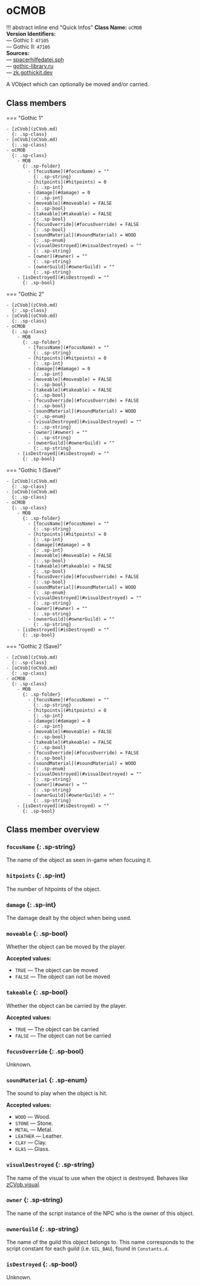 # oCMOB

!!! abstract inline end "Quick Infos"
    **Class Name:** `oCMOB`<br/>
    **Version Identifiers:**<br />
    — Gothic I: `47105`<br/>
    — Gothic II: `47105`<br/>
    **Sources:**<br/>
    — [spacerhilfedatei.sph](https://wiki.worldofgothic.de/doku.php?id=spacer:hilfedatei)<br/>
    — [gothic-library.ru](http://www.gothic-library.ru/publ/ocmob_class/1-1-0-503)<br/>
    — [zk.gothickit.dev](https://zk.gothickit.dev/engine/objects/oCMOB/)

A VObject which can optionally be moved and/or carried.

## Class members

=== "Gothic 1"

    - [zCVob](zCVob.md)
      {: .sp-class}
    - [oCVob](oCVob.md)
      {: .sp-class}
    - oCMOB
      {: .sp-class}
        - MOB
          {: .sp-folder}
            - [focusName](#focusName) = ""
              {: .sp-string}
            - [hitpoints](#hitpoints) = 0
              {: .sp-int}
            - [damage](#damage) = 0
              {: .sp-int}
            - [moveable](#moveable) = FALSE
              {: .sp-bool}
            - [takeable](#takeable) = FALSE
              {: .sp-bool}
            - [focusOverride](#focusOverride) = FALSE
              {: .sp-bool}
            - [soundMaterial](#soundMaterial) = WOOD
              {: .sp-enum}
            - [visualDestroyed](#visualDestroyed) = ""
              {: .sp-string}
            - [owner](#owner) = ""
              {: .sp-string}
            - [ownerGuild](#ownerGuild) = ""
              {: .sp-string}
        - [isDestroyed](#isDestroyed) = ""
          {: .sp-bool}

=== "Gothic 2"

    - [zCVob](zCVob.md)
      {: .sp-class}
    - [oCVob](oCVob.md)
      {: .sp-class}
    - oCMOB
      {: .sp-class}
        - MOB
          {: .sp-folder}
            - [focusName](#focusName) = ""
              {: .sp-string}
            - [hitpoints](#hitpoints) = 0
              {: .sp-int}
            - [damage](#damage) = 0
              {: .sp-int}
            - [moveable](#moveable) = FALSE
              {: .sp-bool}
            - [takeable](#takeable) = FALSE
              {: .sp-bool}
            - [focusOverride](#focusOverride) = FALSE
              {: .sp-bool}
            - [soundMaterial](#soundMaterial) = WOOD
              {: .sp-enum}
            - [visualDestroyed](#visualDestroyed) = ""
              {: .sp-string}
            - [owner](#owner) = ""
              {: .sp-string}
            - [ownerGuild](#ownerGuild) = ""
              {: .sp-string}
        - [isDestroyed](#isDestroyed) = ""
          {: .sp-bool}

=== "Gothic 1 (Save)"

    - [zCVob](zCVob.md)
      {: .sp-class}
    - [oCVob](oCVob.md)
      {: .sp-class}
    - oCMOB
      {: .sp-class}
        - MOB
          {: .sp-folder}
            - [focusName](#focusName) = ""
              {: .sp-string}
            - [hitpoints](#hitpoints) = 0
              {: .sp-int}
            - [damage](#damage) = 0
              {: .sp-int}
            - [moveable](#moveable) = FALSE
              {: .sp-bool}
            - [takeable](#takeable) = FALSE
              {: .sp-bool}
            - [focusOverride](#focusOverride) = FALSE
              {: .sp-bool}
            - [soundMaterial](#soundMaterial) = WOOD
              {: .sp-enum}
            - [visualDestroyed](#visualDestroyed) = ""
              {: .sp-string}
            - [owner](#owner) = ""
              {: .sp-string}
            - [ownerGuild](#ownerGuild) = ""
              {: .sp-string}
        - [isDestroyed](#isDestroyed) = ""
          {: .sp-bool}

=== "Gothic 2 (Save)"

    - [zCVob](zCVob.md)
      {: .sp-class}
    - [oCVob](oCVob.md)
      {: .sp-class}
    - oCMOB
      {: .sp-class}
        - MOB
          {: .sp-folder}
            - [focusName](#focusName) = ""
              {: .sp-string}
            - [hitpoints](#hitpoints) = 0
              {: .sp-int}
            - [damage](#damage) = 0
              {: .sp-int}
            - [moveable](#moveable) = FALSE
              {: .sp-bool}
            - [takeable](#takeable) = FALSE
              {: .sp-bool}
            - [focusOverride](#focusOverride) = FALSE
              {: .sp-bool}
            - [soundMaterial](#soundMaterial) = WOOD
              {: .sp-enum}
            - [visualDestroyed](#visualDestroyed) = ""
              {: .sp-string}
            - [owner](#owner) = ""
              {: .sp-string}
            - [ownerGuild](#ownerGuild) = ""
              {: .sp-string}
        - [isDestroyed](#isDestroyed) = ""
          {: .sp-bool}

## Class member overview

### `focusName` {: .sp-string}

The name of the object as seen in-game when focusing it.

### `hitpoints` {: .sp-int}

The number of hitpoints of the object.

### `damage` {: .sp-int}

The damage dealt by the object when being used.

### `moveable` {: .sp-bool}

Whether the object can be moved by the player.

**Accepted values:**

* `TRUE` — The object can be moved
* `FALSE` — The object can not be moved

### `takeable` {: .sp-bool}

Whether the object can be carried by the player.

**Accepted values:**

* `TRUE` — The object can be carried
* `FALSE` — The object can not be carried

### `focusOverride` {: .sp-bool}

Unknown.

### `soundMaterial` {: .sp-enum}

The sound to play when the object is hit.

**Accepted values:**

* `WOOD` — Wood.
* `STONE` — Stone.
* `METAL` — Metal.
* `LEATHER` — Leather.
* `CLAY` — Clay.
* `GLAS` — Glass.

### `visualDestroyed` {: .sp-string}

The name of the visual to use when the object is destroyed. Behaves like [zCVob.visual](zCVob.md#visual).

### `owner` {: .sp-string}

The name of the script instance of the NPC who is the owner of this object.

### `ownerGuild` {: .sp-string}

The name of the guild this object belongs to. This name corresponds to the script constant for
each guild (i.e. `GIL_BAU`), found in `Constants.d`.

### `isDestroyed` {: .sp-bool}

Unknown.
